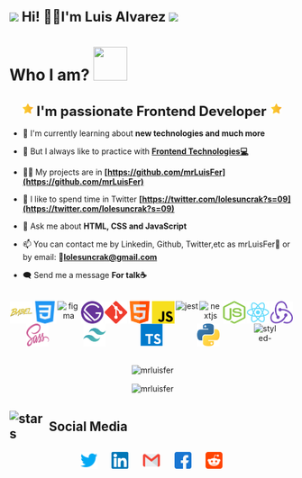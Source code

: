 <h2 style="font-size: 1.5rem; font-weight: bold;"> <img src="https://media.giphy.com/media/ObNTw8Uzwy6KQ/giphy.gif" width="40px"> Hi! 👨‍💻I'm Luis Alvarez <img src="https://media.giphy.com/media/fFEFxS3DE5VIY/giphy.gif" width="35px" /></h2>

<h1 style="font-size: bold;">Who I am? <img src="https://media.giphy.com/media/cXRew6iGi0cLZSl76j/giphy.gif" width="60" height="60" /></h1>

<h3 style="text-align: center; font-size: 1.5rem; display: flex; align-items: center; justify-content: center; margin-bottom: 1rem; align-items: flex-start;"><img style="width: 20px; height: 20px; margin: 0 0.4rem;" src="./assets/others/star.svg" alt="🌟">I'm passionate Frontend Developer</span><img style="width: 20px; margin: 0 0.4rem;" src="./assets/others/star.svg" alt="🌟" /></h3>

- 🌱 I'm currently learning about **new technologies and much more**

- 🌟 But I always like to practice with **[Frontend Technologies💻](https://github.com/mrLuisFer)**

- 👨‍💻 My projects are in **[https://github.com/mrLuisFer](https://github.com/mrLuisFer)**

- 💬 I like to spend time in Twitter **[https://twitter.com/lolesuncrak?s=09](https://twitter.com/lolesuncrak?s=09)**

- 📝 Ask me about **HTML, CSS and JavaScript**

- 📫 You can contact me by Linkedin, Github, Twitter,etc as mrLuisFer🌟 or by email: **💼lolesuncrak@gmail.com**

- 🗨️ Send me a message **For talk☕**

<p style="text-align: center; display: flex; justify-content: space-around; flex-wrap: wrap; margin-top: 2rem; margin-bottom: 2rem;">
<img src="./assets/babel.svg" alt="babel" width="40" height="40"/> 
<img src="./assets/css3.svg" alt="css3" width="40" height="40"/> 
<img src="https://www.vectorlogo.zone/logos/figma/figma-icon.svg" alt="figma" width="40" height="40"/> 
<img src="./assets/gatsby.svg" alt="gatsby" width="40" height="40"/> 
<img src="./assets/git.svg" alt="git" width="40" height="40"/>
<img src="./assets/html.svg" alt="html5" width="40" height="40"/>
<img src="./assets/javascript.svg" alt="javascript" width="40" height="40"/> 
<img src="https://i.ibb.co/Yj6p14L/jest.png" alt="jest" width="40" height="40"/> 
<img src="https://cdn.worldvectorlogo.com/logos/nextjs-3.svg" alt="nextjs" width="40" height="40"/> 
<img src="./assets/nodejs.svg" alt="nodejs" width="40" height="40"/> 
<img src="./assets/react.svg" alt="react" width="40" height="40"/> 
<img src="./assets/redux.svg" alt="redux" width="40" height="40"/> 
<img src="./assets/sass.svg" alt="sass" width="40" height="40"/> 
<img src="./assets/tailwindcss.svg" alt="tailwind" width="40" height="40"/> 
<img src="./assets/typescript.svg" alt="typescript" width="40" height="40"/>
<img src="./assets/python.svg" alt="python" width="40" height="40"/>
<img src="https://miro.medium.com/max/318/1*c1rnU4_5k7Mimo_CA1efmQ.png" alt="styled-components" width="40" height="40"/>
</p>

<p align="center">&nbsp;<img align="center" src="https://github-readme-stats.vercel.app/api?username=mrLuisFer&show_icons=true&theme=radical&title_color=61f2f5" alt="mrluisfer" /></p>

<p align="center">&nbsp;<img align="center" src="https://github-readme-stats.vercel.app/api/top-langs/?username=mrLuisFer&layout=compact&theme=radical&title_color=61f2f5" alt="mrluisfer" /></p>

<h2 style="font-size: 1.4rem; display: flex; align-items: center; font-weight: bold;"><img src="https://media.giphy.com/media/d0aPfEC538kEM/giphy.gif" alt="stars" width="70px" />Social Media</h2>

<p align="center" style="display: flex; flex-wrap: wrap; justify-content: center; align-items: flex-start;">
<a style="margin: 0 0.8rem; outline: none;" href="https://twitter.com/lolesuncrak" target="_blank"><img align="center" src="./assets/social-media/twitter.svg" alt="lolesuncrak" width="30" /></a>
<a style="margin: 0 0.8rem; outline: none;" href="https://linkedin.com/in/luis fernando alvarez manriquez" target="blank"><img src="./assets/social-media/linkedin.svg" alt="luis fernando alvarez manriquez" width="30" /></a>
<a style="margin: 0 0.8rem; outline: none;" href='mailto:lolesuncrak@gmail.com' target='_blank'><img src="./assets/social-media/gmail.svg" width="30" alt="luis fernando alvarez manriquez" /></a>
<a style="margin: 0 0.8rem; outline: none;" href='https://www.facebook.com/profile.php?id=100013068189807' target='_blank'><img src='./assets/social-media/facebook.svg' alt='luis fer alvarez' width='30'/></a>
<a style="margin: 0 0.8rem; outline: none;" href="https://www.reddit.com/user/mrLuisFer" target="_blank" ><img src="./assets/social-media/reddit.svg" alt="u/mrLuisFer" width='30'></a>
</p>

